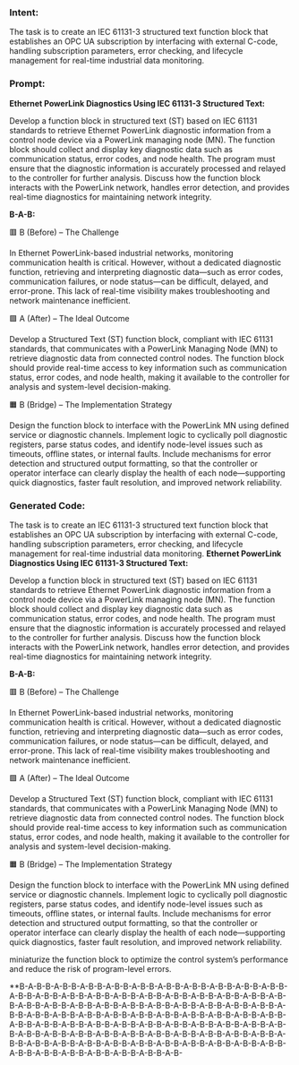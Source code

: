 ### Intent:
The task is to create an IEC 61131-3 structured text function block that establishes an OPC UA subscription by interfacing with external C-code, handling subscription parameters, error checking, and lifecycle management for real-time industrial data monitoring.

### Prompt:
**Ethernet PowerLink Diagnostics Using IEC 61131-3 Structured Text:**

Develop a function block in structured text (ST) based on IEC 61131 standards to retrieve Ethernet PowerLink diagnostic information from a control node device via a PowerLink managing node (MN). The function block should collect and display key diagnostic data such as communication status, error codes, and node health. The program must ensure that the diagnostic information is accurately processed and relayed to the controller for further analysis. Discuss how the function block interacts with the PowerLink network, handles error detection, and provides real-time diagnostics for maintaining network integrity.

**B-A-B:**

🟥 B (Before) – The Challenge

In Ethernet PowerLink-based industrial networks, monitoring communication health is critical. However, without a dedicated diagnostic function, retrieving and interpreting diagnostic data—such as error codes, communication failures, or node status—can be difficult, delayed, and error-prone. This lack of real-time visibility makes troubleshooting and network maintenance inefficient.

🟩 A (After) – The Ideal Outcome

Develop a Structured Text (ST) function block, compliant with IEC 61131 standards, that communicates with a PowerLink Managing Node (MN) to retrieve diagnostic data from connected control nodes. The function block should provide real-time access to key information such as communication status, error codes, and node health, making it available to the controller for analysis and system-level decision-making.

🟧 B (Bridge) – The Implementation Strategy

Design the function block to interface with the PowerLink MN using defined service or diagnostic channels. Implement logic to cyclically poll diagnostic registers, parse status codes, and identify node-level issues such as timeouts, offline states, or internal faults. Include mechanisms for error detection and structured output formatting, so that the controller or operator interface can clearly display the health of each node—supporting quick diagnostics, faster fault resolution, and improved network reliability.

### Generated Code:
The task is to create an IEC 61131-3 structured text function block that establishes an OPC UA subscription by interfacing with external C-code, handling subscription parameters, error checking, and lifecycle management for real-time industrial data monitoring.
**Ethernet PowerLink Diagnostics Using IEC 61131-3 Structured Text:**

Develop a function block in structured text (ST) based on IEC 61131 standards to retrieve Ethernet PowerLink diagnostic information from a control node device via a PowerLink managing node (MN). The function block should collect and display key diagnostic data such as communication status, error codes, and node health. The program must ensure that the diagnostic information is accurately processed and relayed to the controller for further analysis. Discuss how the function block interacts with the PowerLink network, handles error detection, and provides real-time diagnostics for maintaining network integrity.

**B-A-B:**

🟥 B (Before) – The Challenge

In Ethernet PowerLink-based industrial networks, monitoring communication health is critical. However, without a dedicated diagnostic function, retrieving and interpreting diagnostic data—such as error codes, communication failures, or node status—can be difficult, delayed, and error-prone. This lack of real-time visibility makes troubleshooting and network maintenance inefficient.

🟩 A (After) – The Ideal Outcome

Develop a Structured Text (ST) function block, compliant with IEC 61131 standards, that communicates with a PowerLink Managing Node (MN) to retrieve diagnostic data from connected control nodes. The function block should provide real-time access to key information such as communication status, error codes, and node health, making it available to the controller for analysis and system-level decision-making.

🟧 B (Bridge) – The Implementation Strategy

Design the function block to interface with the PowerLink MN using defined service or diagnostic channels. Implement logic to cyclically poll diagnostic registers, parse status codes, and identify node-level issues such as timeouts, offline states, or internal faults. Include mechanisms for error detection and structured output formatting, so that the controller or operator interface can clearly display the health of each node—supporting quick diagnostics, faster fault resolution, and improved network reliability.

 miniaturize the function block to optimize the control system’s performance and reduce the risk of program-level errors.

**B-A-B-B-A-B-B-A-B-B-A-B-B-A-B-B-A-B-B-A-B-B-A-B-B-A-B-B-A-B-B-A-B-B-A-B-B-A-B-B-A-B-B-A-B-B-A-B-B-A-B-B-A-B-B-A-B-B-A-B-B-A-B-B-A-B-B-A-B-B-A-B-B-A-B-B-A-B-B-A-B-B-A-B-B-A-B-B-A-B-B-A-B-B-A-B-B-A-B-B-A-B-B-A-B-B-A-B-B-A-B-B-A-B-B-A-B-B-A-B-B-A-B-B-A-B-B-A-B-B-A-B-B-A-B-B-A-B-B-A-B-B-A-B-B-A-B-B-A-B-B-A-B-B-A-B-B-A-B-B-A-B-B-A-B-B-A-B-B-A-B-B-A-B-B-A-B-B-A-B-B-A-B-B-A-B-B-A-B-B-A-B-B-A-B-B-A-B-B-A-B-B-A-B-B-A-B-B-A-B-B-A-B-B-A-B-B-A-B-B-A-B-B-A-B-B-A-B-B-A-B-B-A-B-B-A-B-B-A-B-B-A-B-
